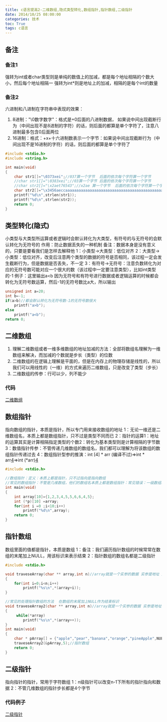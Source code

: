 ```yaml
---
title: c语言提高2-二维数组,隐式类型转化,数组指针,指针数组,二级指针
date: 2014/10/25 08:00:00
categories: 技术
toc: True
tags: c语言
---
```

## 备注
### 备注1
强转为int或者char类型则是单纯的数值上的加减，都是每个地址相隔的个数大小，然后每个地址相隔一
强转为int*则是地址上的加减，相隔的是每个int的数量

### 备注2
六进制和八进制在字符串中表现的效果：
1. 8进制："\0数字数字"：格式是\+0后面的八进制数据， 如果说中间出现截断行为（中间出现不是8进制的字符）的话，则后面的都算是单个字符了，注意八进制最多包含0后面两位
2. 16进制：格式：\+x+十六进制数表示一个字节：如果说中间出现截断行为（中间出现不是16进制的字符）的话，则后面的都算是单个字符了

```c
#include <stdio.h>
#include <string.h>

int main(void)
{
    char str1[]="\0373xei";//037算一个字节  后面的依次每个字符算一个字节
    //char str1[]="\0383xei";//03算一个字节 后面的依次每个字符算一个字节
    //char str2[]="\x2aet76543";//x2ae 算一个字节  后面的依次每个字符算一个字节
    char str2[]="\x3456aeccaaaaaaaaaaaaaaaaaaaaaaaaaaaaaaaaaaaaaaaaaaaaaaaa";//这里只有一个字节因为全部都是十六进制的数据
	printf("%d\n",strlen(str1));
    printf("%d\n",strlen(str2));
    return 0;
}

```

## 类型转化(隐式)
小类型与大类型所运算或者逻辑时会默认转化为大类型，有符号的与无符号的会默认转化为无符号的
作用：防止数据丢失的一种机制
备注：数据本身是没有意义的，只要是要看我们是怎样去解释他
1：小类型->大类型：低位对齐
2：大类型->小类型：低位对齐，改变后注意两个类型的数据的符号是否相同，该过程一定会发生截断行为，但是数据是否丢失，不一定
3：有符号->无符号：注意负数转化为对应的无符号数可能对应一个很大的数（该过程中一定要注意类型），比如int类型的-1
例子：这里输出a<b 因为无符号和有符号进行数据或者逻辑运算的时候都会转化为无符号数运算，然后-1的无符号数比a大，所以输出
```c
unsigned int a=20;
int b=-1;
if(a>b)//都会默认转化为无符号数-1的无符号数很大
    printf("a>b");
else
    printf("a<b");
return 0;
```


## 二维数组
1. 理解二维数组或者一维多维数组的地址加减的方法：全部将数组名理解为一维数组来解决，而加减的个数就是步长（类型）的位数
2. 二维数组的在逻辑上理解是平面的，但是在内存上的物理存储是线性的，所以我们可以用线性的（一维）的方式来遍历二维数组，只是改变了类型（步长）
3. 二维数组的传参：行可以少，列不能少

### 代码
[二维数组](二维数组.c)

## 数组指针
指向数组的指针，本质是指针，所以专门用来接收数组的地址
1：无论一维还是二维数组名，本质上都是数组指针，只不过是类型不同而已
2：指针的运算1：地址的运算其实是计算相隔指定类型的个数2：转化为基本类型则是计算相隔的字节数
3：数值指针传参：不管传递几维数组的数组名，我们都可以理解为将该数组的数组指针传递过去
4：数组指针型参的推演：int [4] * arr (编译不过)=>int * arr[4](指针数组)=>int (*arr)[4](数组指针)

```c
#include <stdio.h>

//数组指针：定义：本质上都是指针，只不过指向是指向数组
//常见的数组指针：不管是几维数组，他们的数组名本质上都是数组指针：常见错误：一级数组取地址等同于数组指针，不是二级指针
int main(void)
{
    int array[10]={1,2,3,4,5,5,6,6,4,5};
    int (*p)[10] =array;
    for(int i =0 ;i<10;i++)
        printf("%d\n",array);
    return 0;
}

```

## 指针数组
数组里面的值都是指针，本质是数组
1：备注：我们遍历指针数组的时候常常在数组的末尾加上NULL，用该标识来表示结束
2：指针数组的数组名都是二级指针

```c
#include <stdio.h>

void traveseArray(char ** array,int n)//array就是一个实参的数据 实参是地址 所以该形参也是地址
{
    for(int i=0;i<n;i++)
        printf("%s\n",*(array+i));
}

//常见的处理指针数组的方法  在数组的末尾加上NULL作为结束标识
void traveseArray2(char ** array,int n)//array就是一个实参的数据 实参是地址 所以该形参也是地址
{
     while(*array)
        printf("%s\n",*(array++));
}
int main(void)
{
    char * pArray[] = {"apple","pear","banana","orange","pineApple",NULL};
    traveseArray2(&pArray,5);//指针数组
    return 0;
}

```


## 二级指针
指向指针的指针，常用于字符数组
1：n级指针可以改变n-1下所有的指针指向和数据
2：不管几维数组的指针步长都是4个字节

### 代码例子
[二级指针](二级指针.c)